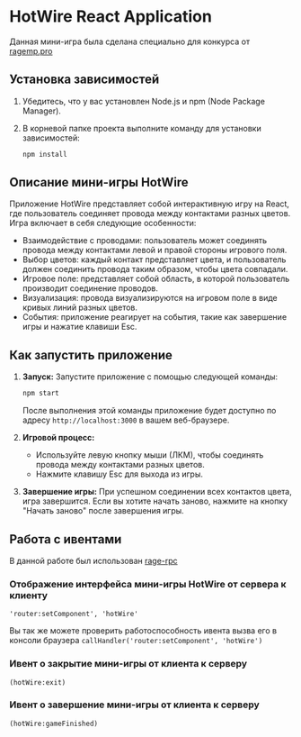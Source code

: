 # HotWire React Application

Данная мини-игра была сделана специально для конкурса от [ragemp.pro](https://ragemp.pro/threads/novogodnij-konkurs-2024-razvivaem-portal-vmeste.9661/)

## Установка зависимостей

1. Убедитесь, что у вас установлен Node.js и npm (Node Package Manager).
2. В корневой папке проекта выполните команду для установки зависимостей:

    ```bash
    npm install
    ```

## Описание мини-игры HotWire

Приложение HotWire представляет собой интерактивную игру на React, где пользователь соединяет провода между контактами разных цветов. Игра включает в себя следующие особенности:

- Взаимодействие с проводами: пользователь может соединять провода между контактами левой и правой стороны игрового поля.
- Выбор цветов: каждый контакт представляет цвета, и пользователь должен соединить провода таким образом, чтобы цвета совпадали.
- Игровое поле: представляет собой область, в которой пользователь производит соединение проводов.
- Визуализация: провода визуализируются на игровом поле в виде кривых линий разных цветов.
- События: приложение реагирует на события, такие как завершение игры и нажатие клавиши Esc.

## Как запустить приложение

1. **Запуск:**
   Запустите приложение с помощью следующей команды:

    ```bash
    npm start
    ```

   После выполнения этой команды приложение будет доступно по адресу `http://localhost:3000` в вашем веб-браузере.

2. **Игровой процесс:**
   - Используйте левую кнопку мыши (ЛКМ), чтобы соединять провода между контактами разных цветов.
   - Нажмите клавишу Esc для выхода из игры.

3. **Завершение игры:**
   При успешном соединении всех контактов цвета, игра завершится. Если вы хотите начать заново, нажмите на кнопку "Начать заново" после завершения игры.

## Работа с ивентами

В данной работе был использован [rage-rpc](https://github.com/micaww/rage-rpc)

### Отображение интерфейса мини-игры HotWire от сервера к клиенту
``'router:setComponent', 'hotWire'``

Вы так же можете проверить работоспособность ивента вызва его в консоли браузера
	``callHandler('router:setComponent', 'hotWire')``

### Ивент о закрытие мини-игры от клиента к серверу
``(hotWire:exit)``

### Ивент о завершение мини-игры от клиента к серверу
``(hotWire:gameFinished)``
